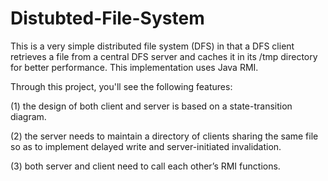 # Distubted-File-System
This is a very simple distributed file system (DFS)
in that a DFS client retrieves a file from a central DFS server and caches it in its /tmp
directory for better performance. This implementation uses Java RMI. 

Through this project, you'll see the following features:

(1) the design of both client and server is based on a state-transition diagram. 

(2) the server needs to maintain a directory of clients sharing the same file so as to implement delayed write and server-initiated invalidation.

(3) both server and client need to call each other’s RMI functions.

